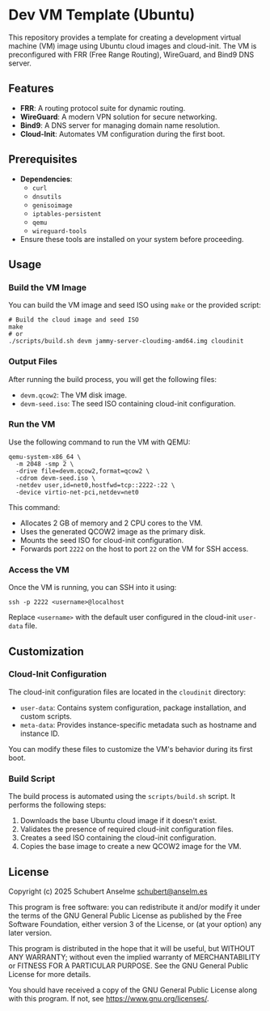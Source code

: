 # Dev VM Template (Ubuntu)

This repository provides a template for creating a development virtual machine (VM) image using Ubuntu cloud images and cloud-init. The VM is preconfigured with FRR (Free Range Routing), WireGuard, and Bind9 DNS server.

## Features

- **FRR**: A routing protocol suite for dynamic routing.
- **WireGuard**: A modern VPN solution for secure networking.
- **Bind9**: A DNS server for managing domain name resolution.
- **Cloud-Init**: Automates VM configuration during the first boot.

## Prerequisites

- **Dependencies**:
  - `curl`
  - `dnsutils`
  - `genisoimage`
  - `iptables-persistent`
  - `qemu`
  - `wireguard-tools`
- Ensure these tools are installed on your system before proceeding.

## Usage

### Build the VM Image

You can build the VM image and seed ISO using `make` or the provided script:

```shell
# Build the cloud image and seed ISO
make
# or
./scripts/build.sh devm jammy-server-cloudimg-amd64.img cloudinit
```

### Output Files

After running the build process, you will get the following files:

- `devm.qcow2`: The VM disk image.
- `devm-seed.iso`: The seed ISO containing cloud-init configuration.

### Run the VM

Use the following command to run the VM with QEMU:

```shell
qemu-system-x86_64 \
  -m 2048 -smp 2 \
  -drive file=devm.qcow2,format=qcow2 \
  -cdrom devm-seed.iso \
  -netdev user,id=net0,hostfwd=tcp::2222-:22 \
  -device virtio-net-pci,netdev=net0
```

This command:

- Allocates 2 GB of memory and 2 CPU cores to the VM.
- Uses the generated QCOW2 image as the primary disk.
- Mounts the seed ISO for cloud-init configuration.
- Forwards port `2222` on the host to port `22` on the VM for SSH access.

### Access the VM

Once the VM is running, you can SSH into it using:

```shell
ssh -p 2222 <username>@localhost
```

Replace `<username>` with the default user configured in the cloud-init `user-data` file.

## Customization

### Cloud-Init Configuration

The cloud-init configuration files are located in the `cloudinit` directory:

- `user-data`: Contains system configuration, package installation, and custom scripts.
- `meta-data`: Provides instance-specific metadata such as hostname and instance ID.

You can modify these files to customize the VM's behavior during its first boot.

### Build Script

The build process is automated using the `scripts/build.sh` script. It performs the following steps:

1. Downloads the base Ubuntu cloud image if it doesn't exist.
2. Validates the presence of required cloud-init configuration files.
3. Creates a seed ISO containing the cloud-init configuration.
4. Copies the base image to create a new QCOW2 image for the VM.

## License

Copyright (c) 2025 Schubert Anselme <schubert@anselm.es>

This program is free software: you can redistribute it and/or modify
it under the terms of the GNU General Public License as published by
the Free Software Foundation, either version 3 of the License, or
(at your option) any later version.

This program is distributed in the hope that it will be useful,
but WITHOUT ANY WARRANTY; without even the implied warranty of
MERCHANTABILITY or FITNESS FOR A PARTICULAR PURPOSE. See the
GNU General Public License for more details.

You should have received a copy of the GNU General Public License
along with this program. If not, see <https://www.gnu.org/licenses/>.
